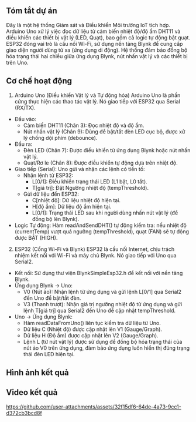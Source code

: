 ## **Tóm tắt dự án**
Đây là một hệ thống Giám sát và Điều khiển Môi trường IoT tích hợp. Arduino Uno xử lý việc đọc dữ liệu từ cảm biến nhiệt độ/độ ẩm DHT11 và điều khiển các thiết bị vật lý (LED, Quạt), bao gồm cả logic tự động bật quạt. ESP32 đóng vai trò là cầu nối Wi-Fi, sử dụng nền tảng Blynk để cung cấp giao diện người dùng từ xa (ứng dụng di động). Hệ thống đảm bảo đồng bộ hóa trạng thái hai chiều giữa ứng dụng Blynk, nút nhấn vật lý và các thiết bị trên Uno.

## **Cơ chế hoạt động**
1. Arduino Uno (Điều khiển Vật lý và Tự động hóa)
Arduino Uno là phần cứng thực hiện các thao tác vật lý. Nó giao tiếp với ESP32 qua Serial (RX/TX).
- Đầu vào:
  - Cảm biến DHT11 (Chân 3): Đọc nhiệt độ và độ ẩm.
  - Nút nhấn vật lý (Chân 9): Dùng để bật/tắt đèn LED cục bộ, được xử lý chống dội phím (debounce).
- Đầu ra:
  - Đèn LED (Chân 7): Được điều khiển từ ứng dụng Blynk hoặc nút nhấn vật lý.
  - Quạt/Rơ le (Chân 8): Được điều khiển tự động dựa trên nhiệt độ.
- Giao tiếp (Serial): Uno gửi và nhận các lệnh có tiền tố:
  - Nhận lệnh từ ESP32:
    - L[0/1]: Điều khiển trạng thái LED (L1 bật, L0 tắt).
    - T[giá trị]: Đặt Ngưỡng nhiệt độ (tempThreshold).
  - Gửi dữ liệu đến ESP32:
    - C[nhiệt độ]: Dữ liệu nhiệt độ hiện tại.
    - H[độ ẩm]: Dữ liệu độ ẩm hiện tại.
    - L[0/1]: Trạng thái LED sau khi người dùng nhấn nút vật lý (để đồng bộ lên Blynk).
- Logic Tự động: Hàm readAndSendDHT() tự động kiểm tra: nếu nhiệt độ (currentTemp) vượt quá ngưỡng (tempThreshold), quạt (FAN) sẽ tự động được BẬT (HIGH).

2. ESP32 (Cổng Wi-Fi và Blynk)
ESP32 là cầu nối Internet, chịu trách nhiệm kết nối với Wi-Fi và máy chủ Blynk. Nó giao tiếp với Uno qua Serial2.
- Kết nối: Sử dụng thư viện BlynkSimpleEsp32.h để kết nối với nền tảng Blynk.
- Ứng dụng Blynk -> Uno:
  - V0 (Nút ảo): Nhận lệnh từ ứng dụng và gửi lệnh L[0/1] qua Serial2 đến Uno để bật/tắt đèn.
  - V3 (Thanh trượt): Nhận giá trị ngưỡng nhiệt độ từ ứng dụng và gửi lệnh T[giá trị] qua Serial2 đến Uno để cập nhật tempThreshold.
- Uno -> Ứng dụng Blynk:
  - Hàm readDataFromUno() liên tục kiểm tra dữ liệu từ Uno.
  - Dữ liệu C (Nhiệt độ) được cập nhật lên V1 (Gauge/Graph).
  - Dữ liệu H (Độ ẩm) được cập nhật lên V2 (Gauge/Graph).
  - Lệnh L (từ nút vật lý) được sử dụng để đồng bộ hóa trạng thái của nút ảo V0 trên ứng dụng, đảm bảo ứng dụng luôn hiển thị đúng trạng thái đèn LED hiện tại.

## Hình ảnh kết quả
## Video kết quả
https://github.com/user-attachments/assets/32f15df6-64de-4a73-9cc1-d372cb3bcd8f
